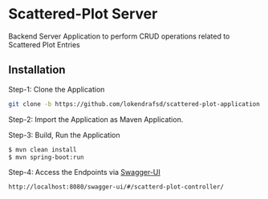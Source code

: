 # Scattered-Plot Server

Backend Server Application to perform CRUD operations related to Scattered Plot Entries

## Installation

Step-1: Clone the Application

```bash
git clone -b https://github.com/lokendrafsd/scattered-plot-application
```
Step-2: Import the Application as Maven Application.

Step-3: Build, Run the Application 

```bash
$ mvn clean install
$ mvn spring-boot:run
```
Step-4: Access the Endpoints via [Swagger-UI](http://localhost:8080/swagger-ui/#/scatterd-plot-controller/)

```bash
http://localhost:8080/swagger-ui/#/scatterd-plot-controller/
```
